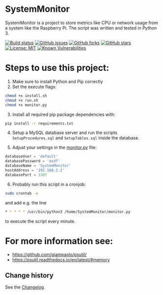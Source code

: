 SystemMonitor
====================================

SystemMonitor is a project to store metrics like CPU or network usage from a system like the Raspberry Pi. The script was written and tested in Python 3.

[![Build status](https://ci.appveyor.com/api/projects/status/557yvbhg4q3bqxjm?svg=true)](https://ci.appveyor.com/project/SeppPenner/systemmonitor)
[![GitHub issues](https://img.shields.io/github/issues/SeppPenner/SystemMonitor.svg)](https://github.com/SeppPenner/SystemMonitor/issues)
[![GitHub forks](https://img.shields.io/github/forks/SeppPenner/SystemMonitor.svg)](https://github.com/SeppPenner/SystemMonitor/network)
[![GitHub stars](https://img.shields.io/github/stars/SeppPenner/SystemMonitor.svg)](https://github.com/SeppPenner/SystemMonitor/stargazers)
[![License: MIT](https://img.shields.io/badge/License-MIT-blue.svg)](https://raw.githubusercontent.com/SeppPenner/SystemMonitor/master/License.txt)
[![Known Vulnerabilities](https://snyk.io/test/github/SeppPenner/SystemMonitor/badge.svg)](https://snyk.io/test/github/SeppPenner/SystemMonitor) 

# Steps to use this project:
1. Make sure to install Python and Pip correctly
2. Set the execute flags:

```bash
chmod +x install.sh
chmod +x run.sh
chmod +x monitor.py
```

3. Install all required pip package dependencies with:

```bash
pip install -r requirements.txt
```

4. Setup a MySQL database server and run the scripts `SetupProcedures.sql` and `SetupTables.sql` inside the database.

5. Adjust your settings in the [monitor.py](https://github.com/SeppPenner/SystemMonitor/blob/master/monitor.py) file:

```python
databaseUser = 'default'
databasePassword = 'asdf'
databaseName = 'SystemMonitor'
hostAddress = '192.168.2.2'
databasePort = 3307
```

6. Probably run this script in a cronjob:
```bash
sudo crontab -e
```

and add e.g. the line

```bash
* * * * * /usr/bin/python3 /home/SystemMonitor/monitor.py
```

to execute the script every minute.

# For more information see:
* https://github.com/giampaolo/psutil/
* https://psutil.readthedocs.io/en/latest/#memory

Change history
--------------

See the [Changelog](https://github.com/SeppPenner/SystemMonitor/blob/master/Changelog.md).
